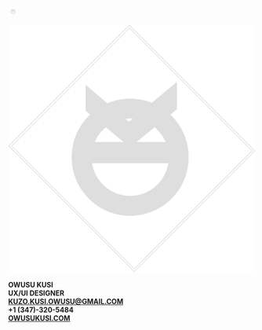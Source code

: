 <img src="images/resumelogo2.png" width="20"> 

![](images/resumelogo2.png "logo")

**OWUSU KUSI**  <br>
**UX/UI DESIGNER**<br>
**KUZO.KUSI.OWUSU@GMAIL.COM** <br>
**+1 (347)-320-5484** <br>
[**OWUSUKUSI.COM**](https://www.owusukusi.com "My Portfolio")

